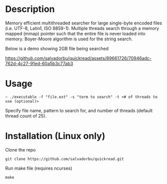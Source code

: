 # Description
Memory efficient multithreaded searcher for large single-byte encoded files (i.e. UTF-8, Latin1, ISO 8859-1). 
Multiple threads search through a memory mapped (mmap) pointer such that the entire file is never loaded into memory. Boyer-Moore algorithm is used for the string search.

Below is a demo showing 2GB file being searched

https://github.com/salvadorbu/quickread/assets/89661726/70946adc-762d-4c27-91ed-60a5b3c77ab3


# Usage
```console
~ ./executable -f "file.ext" -s "term to search" -t <# of threads to use (optional)>
```
Specify file name, pattern to search for, and number of threads (default thread count of 25).

# Installation (Linux only)

Clone the repo

```console
git clone https://github.com/salvadorbu/quickread.git
```

Run make file (requires ncurses)

```
make
```

